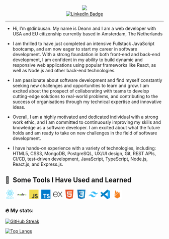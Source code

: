 <div align="center" >
<img src="https://capsule-render.vercel.app/api?type=slice&color=auto&text=Hello%World!&fontSize=40&rotate=8&-nl-&fontAlignY=20&descAlignY=40&fontAlign=70&descAlign=70&desc=Welcome%20to%20Deann's%20page"/>
</div>
<div id="badges" align="center">
 <a href="https://www.linkedin.com/in/deann-videtto-8481a166/"/>
  <img src="https://img.shields.io/badge/LinkedIn-blue?logo=linkedin&logoColor=white" alt="LinkedIn Badge"/>
 </a>
</div>
<hr>

- Hi, I’m @dinbusan. My name is Deann and I am a web developer with USA and EU citizenship currently based in Amsterdam, The Netherlands
- I am thrilled to have just completed an intensive Fullstack JavaScript bootcamp, and am now eager to start my career in software development. With a strong foundation in both front-end and back-end development, I am confident in my ability to build dynamic and responsive web applications using popular frameworks like React, as well as Node.js and other back-end technologies.

- I am passionate about software development and find myself constantly seeking new challenges and opportunities to learn and grow. I am excited about the prospect of collaborating with teams to develop cutting-edge solutions to real-world problems, and contributing to the success of organisations through my technical expertise and innovative ideas.

- Overall, I am a highly motivated and dedicated individual with a strong work ethic, and I am committed to continuously improving my skills and knowledge as a software developer. I am excited about what the future holds and am ready to take on new challenges in the field of software development.

-  I have hands-on experience with a variety of technologies, including: 
HTML5, CSS3, MongoDB, PostgreSQL, UX/UI design, Git, REST APIs, CI/CD, test-driven development, JavaScript, TypeScript, Node.js, React.js, and Express.js.

<h2> 🚀 &nbsp;Some Tools I Have Used and Learned</h2>
<p align="left">
<div>
  <img src="https://github.com/devicons/devicon/blob/master/icons/react/react-original-wordmark.svg" title="react" alt="react" width="30" height="30"/>&nbsp;
  <img src="https://github.com/devicons/devicon/blob/master/icons/nodejs/nodejs-original-wordmark.svg" title="nodejs" alt="nodejs" width="30" height="30"/>&nbsp;
  <img src="https://github.com/devicons/devicon/blob/master/icons/javascript/javascript-original.svg" title="javascript" alt="javascript" width="30" height="30"/>&nbsp;
  <img src="https://github.com/devicons/devicon/blob/master/icons/typescript/typescript-original.svg" title="typescript" alt="typescript" width="30" height="30"/>&nbsp;
   <img src="https://github.com/devicons/devicon/blob/master/icons/express/express-original.svg" title="express" alt="express" width="30" height="30"/>&nbsp;
  <img src="https://github.com/devicons/devicon/blob/master/icons/html5/html5-original.svg" title="html5" alt="html5" width="30" height="30"/>&nbsp;
  <img src="https://github.com/devicons/devicon/blob/master/icons/css3/css3-original.svg" title="css3" alt="css3" width="30" height="30"/>&nbsp;
 <img src="https://github.com/devicons/devicon/blob/master/icons/tailwindcss/tailwindcss-plain.svg" title"tailwindcss" width="30" height"30"/>&nbsp;
 <img src="https://github.com/devicons/devicon/blob/master/icons/vscode/vscode-original.svg" title"vscode" width="30" height"30"/>&nbsp;
    <img src="https://github.com/devicons/devicon/blob/master/icons/firebase/firebase-plain.svg" title="firebase" alt="firebase" width="30" height="30"/>&nbsp;
</div>
</p>

### 🔥 My stats:

[![GitHub Streak](http://github-readme-streak-stats.herokuapp.com?user=dinbusan&theme=graywhite&hide_border=true&date_format=M%20j%5B%2C%20Y%5D)](https://git.io/streak-stats)

[![Top Langs](https://github-readme-stats.vercel.app/api/top-langs/?username=dinbusan)](https://github.com/dinbusan/github-readme-stats)
